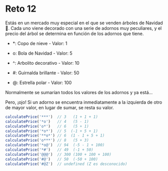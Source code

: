 # Reto 12

Estás en un mercado muy especial en el que se venden árboles de Navidad 🎄. Cada uno viene decorado con una serie de adornos muy peculiares, y el precio del árbol se determina en función de los adornos que tiene.

- *: Copo de nieve - Valor: 1

- o: Bola de Navidad - Valor: 5

- ^: Arbolito decorativo - Valor: 10

- #: Guirnalda brillante - Valor: 50

- @: Estrella polar - Valor: 100

Normalmente se sumarían todos los valores de los adornos y ya está…

Pero, ¡ojo! Si un adorno se encuentra inmediatamente a la izquierda de otro de mayor valor, en lugar de sumar, se resta su valor.

```ts
calculatePrice('***')  // 3   (1 + 1 + 1)
calculatePrice('*o')   // 4   (5 - 1)
calculatePrice('o*')   // 6   (5 + 1)
calculatePrice('*o*')  // 5  (-1 + 5 + 1) 
calculatePrice('**o*') // 6  (1 - 1 + 5 + 1) 
calculatePrice('o***') // 8   (5 + 3)
calculatePrice('*o@')  // 94  (-5 - 1 + 100)
calculatePrice('*#')   // 49  (-1 + 50)
calculatePrice('@@@')  // 300 (100 + 100 + 100)
calculatePrice('#@')   // 50  (-50 + 100)
calculatePrice('#@Z')  // undefined (Z es desconocido)
```